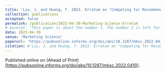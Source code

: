 ```yaml
---
title: 'Liu, J. and Huang, T. 2023. Erratum on "Competing for Recommendations" Model by Zhou and Zou (2023).'
collection: publications
accepted: false
permalink: /publication/2023-04-30-Marketing-Science-Erratum
# excerpt: 'This paper is about the number 1. The number 2 is left for future work.'
date: 2023-04-30
venue: 'Marketing Science'
paperurl: 'https://pubsonline.informs.org/doi/abs/10.1287/mksc.2022.0410'
citation: #'Liu, J. and Huang, T. 2023. Erratum on "Competing for Recommendations" Model by Zhou and Zou (2023). Marketing Science.'
---
```

Published online on (Ahead of Print)[https://pubsonline.informs.org/doi/abs/10.1287/mksc.2022.0410]. 